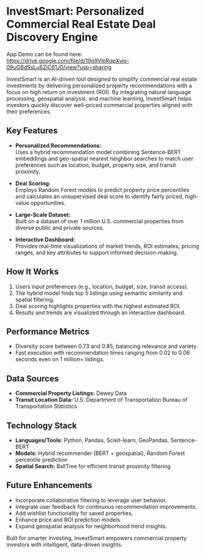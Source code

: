 # InvestSmart: Personalized Commercial Real Estate Deal Discovery Engine

App Demo can be found here: https://drive.google.com/file/d/19g9VlpRqpXvio-09uGBdSsLu6ZiC61J0/view?usp=sharing

InvestSmart is an AI-driven tool designed to simplify commercial real estate investments by delivering personalized property recommendations with a focus on high return on investment (ROI). By integrating natural language processing, geospatial analysis, and machine learning, InvestSmart helps investors quickly discover well-priced commercial properties aligned with their preferences.

## Key Features

- **Personalized Recommendations:**  
  Uses a hybrid recommendation model combining Sentence-BERT embeddings and geo-spatial nearest neighbor searches to match user preferences such as location, budget, property size, and transit proximity.

- **Deal Scoring:**  
  Employs Random Forest models to predict property price percentiles and calculates an unsupervised deal score to identify fairly priced, high-value opportunities.

- **Large-Scale Dataset:**  
  Built on a dataset of over 1 million U.S. commercial properties from diverse public and private sources.

- **Interactive Dashboard:**  
  Provides real-time visualizations of market trends, ROI estimates, pricing ranges, and key attributes to support informed decision-making.

## How It Works

1. Users input preferences (e.g., location, budget, size, transit access).
2. The hybrid model finds top 5 listings using semantic similarity and spatial filtering.
3. Deal scoring highlights properties with the highest estimated ROI.
4. Results and trends are visualized through an interactive dashboard.

## Performance Metrics

- Diversity score between 0.73 and 0.85, balancing relevance and variety.
- Fast execution with recommendation times ranging from 0.02 to 0.06 seconds even on 1 million+ listings.

## Data Sources

- **Commercial Property Listings:** Dewey Data  
- **Transit Location Data:** U.S. Department of Transportation Bureau of Transportation Statistics

## Technology Stack

- **Languages/Tools:** Python, Pandas, Scikit-learn, GeoPandas, Sentence-BERT
- **Models:** Hybrid recommender (BERT + geospatial), Random Forest percentile prediction
- **Spatial Search:** BallTree for efficient transit proximity filtering


## Future Enhancements

- Incorporate collaborative filtering to leverage user behavior.
- Integrate user feedback for continuous recommendation improvements.
- Add wishlist functionality for saved properties.
- Enhance price and ROI prediction models.
- Expand geospatial analysis for neighborhood trend insights.

Built for smarter investing, InvestSmart empowers commercial property investors with intelligent, data-driven insights.



